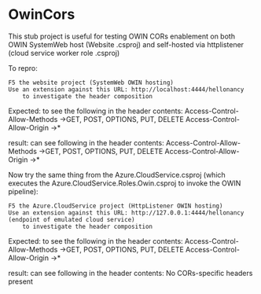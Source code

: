 OwinCors
=======================================

This stub project is useful for testing OWIN CORs enablement on both OWIN SystemWeb host (Website .csproj) and self-hosted via httplistener (cloud service worker role .csproj)

To repro:

	F5 the website project (SystemWeb OWIN hosting) 
	Use an extension against this URL: http://localhost:4444/hellonancy
		to investigate the header composition

Expected: to see the following in the header contents:
	Access-Control-Allow-Methods →GET, POST, OPTIONS, PUT, DELETE
	Access-Control-Allow-Origin →*

result: can see following in the header contents:
	Access-Control-Allow-Methods →GET, POST, OPTIONS, PUT, DELETE
	Access-Control-Allow-Origin →*


Now try the same thing from the Azure.CloudService.csproj (which executes the Azure.CloudService.Roles.Owin.csproj to invoke the OWIN pipeline):

	F5 the Azure.CloudService project (HttpListener OWIN hosting) 
	Use an extension against this URL: http://127.0.0.1:4444/hellonancy  (endpoint of emulated cloud service)
		to investigate the header composition

Expected: to see the following in the header contents:
	Access-Control-Allow-Methods →GET, POST, OPTIONS, PUT, DELETE
	Access-Control-Allow-Origin →*

result: can see following in the header contents:
	No CORs-specific headers present


